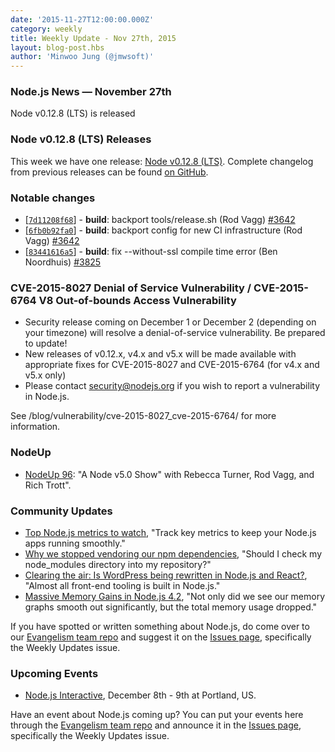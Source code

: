 ```yaml
---
date: '2015-11-27T12:00:00.000Z'
category: weekly
title: Weekly Update - Nov 27th, 2015
layout: blog-post.hbs
author: 'Minwoo Jung (@jmwsoft)'
---
```


### Node.js News — November 27th

Node v0.12.8 (LTS) is released

### Node v0.12.8 (LTS) Releases

This week we have one release: [Node v0.12.8 (LTS)](/blog/release/v0.12.8/). Complete changelog from previous releases can be found [on GitHub](https://github.com/nodejs/node/blob/main/CHANGELOG.md).

### Notable changes

- [[`7d11208f68`](https://github.com/nodejs/node/commit/7d11208f68)] - **build**: backport tools/release.sh (Rod Vagg) [#3642](https://github.com/nodejs/node/pull/3642)
- [[`6fb0b92fa0`](https://github.com/nodejs/node/commit/6fb0b92fa0)] - **build**: backport config for new CI infrastructure (Rod Vagg) [#3642](https://github.com/nodejs/node/pull/3642)
- [[`83441616a5`](https://github.com/nodejs/node/commit/83441616a5)] - **build**: fix --without-ssl compile time error (Ben Noordhuis) [#3825](https://github.com/nodejs/node/pull/3825)

### CVE-2015-8027 Denial of Service Vulnerability / CVE-2015-6764 V8 Out-of-bounds Access Vulnerability

- Security release coming on December 1 or December 2 (depending on your timezone) will resolve a denial-of-service vulnerability. Be prepared to update!
- New releases of v0.12.x, v4.x and v5.x will be made available with appropriate fixes for CVE-2015-8027 and CVE-2015-6764 (for v4.x and v5.x only)
- Please contact security@nodejs.org if you wish to report a vulnerability in Node.js.

See /blog/vulnerability/cve-2015-8027_cve-2015-6764/ for more information.

### NodeUp

- [NodeUp 96](http://nodeup.com/ninetysix): "A Node v5.0 Show" with Rebecca Turner, Rod Vagg, and Rich Trott".

### Community Updates

- [Top Node.js metrics to watch](https://www.oreilly.com/ideas/top-nodejs-metrics-to-watch), "Track key metrics to keep your Node.js apps running smoothly."
- [Why we stopped vendoring our npm dependencies](http://blog.bithound.io/why-we-stopped-vendoring-our-npm-dependencies/), "Should I check my node_modules directory into my repository?"
- [Clearing the air: Is WordPress being rewritten in Node.js and React?](http://wesbos.com/wordpress-calypso-react/), "Almost all front-end tooling is built in Node.js."
- [Massive Memory Gains in Node.js 4.2](http://goldfirestudios.com/blog/140/Massive-Memory-Gains-in-Node.js-4.2), "Not only did we see our memory graphs smooth out significantly, but the total memory usage dropped."

If you have spotted or written something about Node.js, do come over to our [Evangelism team repo](https://github.com/nodejs/evangelism) and suggest it on the [Issues page](https://github.com/nodejs/evangelism/issues), specifically the Weekly Updates issue.

### Upcoming Events

- [Node.js Interactive](http://events.linuxfoundation.org/events/node-interactive), December 8th - 9th at Portland, US.

Have an event about Node.js coming up? You can put your events here through the [Evangelism team repo](https://github.com/nodejs/evangelism) and announce it in the [Issues page](https://github.com/nodejs/evangelism/issues), specifically the Weekly Updates issue.
